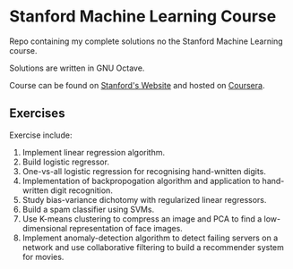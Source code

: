 # Stanford Machine Learning Course
Repo containing my complete solutions no the Stanford Machine Learning course.

Solutions are written in GNU Octave.

Course can be found on [Stanford's Website](http://online.stanford.edu/course/machine-learning) and hosted on [Coursera](https://www.coursera.org/learn/machine-learning).

## Exercises
Exercise include:
1. Implement linear regression algorithm.
2. Build logistic regressor.
3. One-vs-all logistic regression for recognising hand-wnitten digits.
4. Implementation of backpropogation algorithm and application to hand-written digit recognition.
5. Study bias-variance dichotomy with regularized linear regressors.
6. Build a spam classifier using SVMs.
7. Use K-means clustering to compress an image and PCA to find a low-dimensional representation of face images.
8. Implement anomaly-detection algorithm to detect failing servers on a network and use collaborative filtering to build a recommender system for movies.
